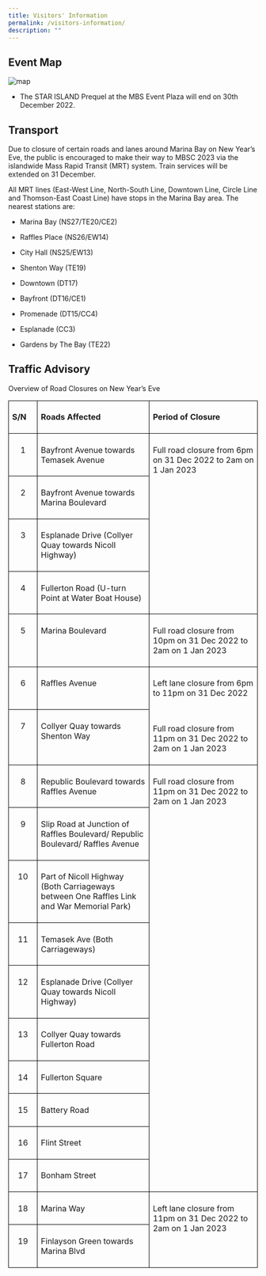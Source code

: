 ```yaml
---
title: Visitors' Information
permalink: /visitors-information/
description: ""
---
```

## Event Map

![map](/images/25novmap.jpeg)
* The STAR ISLAND Prequel at the MBS Event Plaza will end on 30th December 2022.

  

## Transport

Due to closure of certain roads and lanes around Marina Bay on New Year’s Eve, the public is encouraged to make their way to MBSC 2023 via the islandwide Mass Rapid Transit (MRT) system. Train services will be extended on 31 December.

All MRT lines (East-West Line, North-South Line, Downtown Line, Circle Line and Thomson-East Coast Line) have stops in the Marina Bay area. The nearest stations are:

* Marina Bay (NS27/TE20/CE2)

* Raffles Place (NS26/EW14)

* City Hall (NS25/EW13)

* Shenton Way (TE19)

* Downtown (DT17)

* Bayfront (DT16/CE1)

* Promenade (DT15/CC4)

* Esplanade (CC3)

* Gardens by The Bay (TE22)

## Traffic Advisory

Overview of Road Closures on New Year’s Eve
<table style="border-collapse:collapse;mso-table-layout-alt:fixed;border:none;
 mso-border-alt:solid black 1.0pt;mso-yfti-tbllook:1536;mso-padding-alt:0cm 5.4pt 0cm 5.4pt;
 mso-border-insideh:1.0pt solid black;mso-border-insidev:1.0pt solid black" width="601" cellpadding="0" cellspacing="0" border="1" class="MsoNormalTable"><tbody><tr style="mso-yfti-irow:0;mso-yfti-firstrow:yes"><td style="width:39.0pt;border:solid black 1.0pt;
  padding:5.0pt 5.0pt 5.0pt 5.0pt" valign="top" width="52"><p style="line-height:normal;mso-pagination:none" class="MsoNormal"><b style="mso-bidi-font-weight:normal"><span lang="EN-GB">S/N</span></b></p></td><td style="width:200.25pt;border:solid black 1.0pt;
  border-left:none;mso-border-left-alt:solid black 1.0pt;padding:5.0pt 5.0pt 5.0pt 5.0pt" valign="top" width="267"><p style="line-height:normal;mso-pagination:none" class="MsoNormal"><b style="mso-bidi-font-weight:normal"><span lang="EN-GB">Roads Affected</span></b></p></td><td style="width:211.5pt;border:solid black 1.0pt;
  border-left:none;mso-border-left-alt:solid black 1.0pt;padding:5.0pt 5.0pt 5.0pt 5.0pt" valign="top" width="282"><p style="line-height:normal;mso-pagination:none" class="MsoNormal"><b style="mso-bidi-font-weight:normal"><span lang="EN-GB">Period of Closure</span></b></p></td></tr><tr style="mso-yfti-irow:1;height:21.0pt"><td style="width:39.0pt;border:solid black 1.0pt;
  border-top:none;mso-border-top-alt:solid black 1.0pt;padding:5.0pt 5.0pt 5.0pt 5.0pt;
  height:21.0pt" valign="top" width="52"><p style="text-align:center;line-height:normal;
  mso-pagination:none" align="center" class="MsoNormal"><span lang="EN-GB">1</span></p></td><td style="width:200.25pt;border-top:none;border-left:
  none;border-bottom:solid black 1.0pt;border-right:solid black 1.0pt;
  mso-border-top-alt:solid black 1.0pt;mso-border-left-alt:solid black 1.0pt;
  padding:5.0pt 5.0pt 5.0pt 5.0pt;height:21.0pt" valign="top" width="267"><p style="line-height:normal;mso-pagination:none" class="MsoNormal"><span lang="EN-GB">Bayfront Avenue towards Temasek Avenue</span></p></td><td style="width:211.5pt;border-top:none;
  border-left:none;border-bottom:solid black 1.0pt;border-right:solid black 1.0pt;
  mso-border-top-alt:solid black 1.0pt;mso-border-left-alt:solid black 1.0pt;
  padding:5.0pt 5.0pt 5.0pt 5.0pt;height:21.0pt" valign="top" rowspan="4" width="282"><p style="line-height:normal;mso-pagination:none" class="MsoNormal"><span lang="EN-GB">Full road closure from 6pm on 31 Dec 2022 to 2am on 1 Jan 2023</span></p></td></tr><tr style="mso-yfti-irow:2;height:21.0pt"><td style="width:39.0pt;border:solid black 1.0pt;
  border-top:none;mso-border-top-alt:solid black 1.0pt;padding:5.0pt 5.0pt 5.0pt 5.0pt;
  height:21.0pt" valign="top" width="52"><p style="text-align:center;line-height:normal;
  mso-pagination:none" align="center" class="MsoNormal"><span lang="EN-GB">2</span></p></td><td style="width:200.25pt;border-top:none;border-left:
  none;border-bottom:solid black 1.0pt;border-right:solid black 1.0pt;
  mso-border-top-alt:solid black 1.0pt;mso-border-left-alt:solid black 1.0pt;
  padding:5.0pt 5.0pt 5.0pt 5.0pt;height:21.0pt" valign="top" width="267"><p style="line-height:normal;mso-pagination:none" class="MsoNormal"><span lang="EN-GB">Bayfront Avenue towards Marina Boulevard</span></p></td></tr><tr style="mso-yfti-irow:3;height:21.0pt"><td style="width:39.0pt;border:solid black 1.0pt;
  border-top:none;mso-border-top-alt:solid black 1.0pt;padding:5.0pt 5.0pt 5.0pt 5.0pt;
  height:21.0pt" valign="top" width="52"><p style="text-align:center;line-height:normal;
  mso-pagination:none" align="center" class="MsoNormal"><span lang="EN-GB">3</span></p></td><td style="width:200.25pt;border-top:none;border-left:
  none;border-bottom:solid black 1.0pt;border-right:solid black 1.0pt;
  mso-border-top-alt:solid black 1.0pt;mso-border-left-alt:solid black 1.0pt;
  padding:5.0pt 5.0pt 5.0pt 5.0pt;height:21.0pt" valign="top" width="267"><p style="line-height:normal;mso-pagination:none" class="MsoNormal"><span lang="EN-GB">Esplanade Drive (Collyer Quay towards Nicoll Highway)</span></p></td></tr><tr style="mso-yfti-irow:4;height:21.0pt"><td style="width:39.0pt;border:solid black 1.0pt;
  border-top:none;mso-border-top-alt:solid black 1.0pt;padding:5.0pt 5.0pt 5.0pt 5.0pt;
  height:21.0pt" valign="top" width="52"><p style="text-align:center;line-height:normal;
  mso-pagination:none" align="center" class="MsoNormal"><span lang="EN-GB">4</span></p></td><td style="width:200.25pt;border-top:none;border-left:
  none;border-bottom:solid black 1.0pt;border-right:solid black 1.0pt;
  mso-border-top-alt:solid black 1.0pt;mso-border-left-alt:solid black 1.0pt;
  padding:5.0pt 5.0pt 5.0pt 5.0pt;height:21.0pt" valign="top" width="267"><p style="line-height:normal;mso-pagination:none" class="MsoNormal"><span lang="EN-GB">Fullerton Road (U-turn Point at Water Boat House)</span></p></td></tr><tr style="mso-yfti-irow:5"><td style="width:39.0pt;border:solid black 1.0pt;
  border-top:none;mso-border-top-alt:solid black 1.0pt;padding:5.0pt 5.0pt 5.0pt 5.0pt" valign="top" width="52"><p style="text-align:center;line-height:normal;
  mso-pagination:none" align="center" class="MsoNormal"><span lang="EN-GB">5</span></p></td><td style="width:200.25pt;border-top:none;border-left:
  none;border-bottom:solid black 1.0pt;border-right:solid black 1.0pt;
  mso-border-top-alt:solid black 1.0pt;mso-border-left-alt:solid black 1.0pt;
  padding:5.0pt 5.0pt 5.0pt 5.0pt" valign="top" width="267"><p style="line-height:normal;mso-pagination:none" class="MsoNormal"><span lang="EN-GB">Marina Boulevard</span></p></td><td style="width:211.5pt;border-top:none;border-left:
  none;border-bottom:solid black 1.0pt;border-right:solid black 1.0pt;
  mso-border-top-alt:solid black 1.0pt;mso-border-left-alt:solid black 1.0pt;
  padding:5.0pt 5.0pt 5.0pt 5.0pt" valign="top" width="282"><p style="line-height:normal;mso-pagination:none" class="MsoNormal"><span lang="EN-GB">Full road closure from 10pm on 31 Dec 2022 to 2am on 1 Jan 2023</span></p></td></tr><tr style="mso-yfti-irow:6;height:21.0pt"><td style="width:39.0pt;border:solid black 1.0pt;
  border-top:none;mso-border-top-alt:solid black 1.0pt;padding:5.0pt 5.0pt 5.0pt 5.0pt;
  height:21.0pt" valign="top" width="52"><p style="text-align:center;line-height:normal;
  mso-pagination:none" align="center" class="MsoNormal"><span lang="EN-GB">6</span></p></td><td style="width:200.25pt;border-top:none;border-left:
  none;border-bottom:solid black 1.0pt;border-right:solid black 1.0pt;
  mso-border-top-alt:solid black 1.0pt;mso-border-left-alt:solid black 1.0pt;
  padding:5.0pt 5.0pt 5.0pt 5.0pt;height:21.0pt" valign="top" width="267"><p style="line-height:normal;mso-pagination:none" class="MsoNormal"><span lang="EN-GB">Raffles Avenue</span></p></td><td style="width:211.5pt;border-top:none;
  border-left:none;border-bottom:solid black 1.0pt;border-right:solid black 1.0pt;
  mso-border-top-alt:solid black 1.0pt;mso-border-left-alt:solid black 1.0pt;
  padding:5.0pt 5.0pt 5.0pt 5.0pt;height:21.0pt" valign="top" rowspan="2" width="282"><p style="line-height:normal;mso-pagination:none" class="MsoNormal"><span style="mso-bidi-font-weight:bold" lang="EN-GB">Left lane closure</span><span lang="EN-GB"> from 6pm to 11pm on 31 Dec 2022</span></p><p style="line-height:normal;mso-pagination:none" class="MsoNormal"><span lang="EN-GB">&nbsp;</span></p><p style="line-height:normal;mso-pagination:none" class="MsoNormal"><span style="mso-bidi-font-weight:bold" lang="EN-GB">Full road closure from</span><span lang="EN-GB"> 11pm on 31 Dec 2022 to 2am on 1 Jan 2023</span></p></td></tr><tr style="mso-yfti-irow:7;height:21.0pt"><td style="width:39.0pt;border:solid black 1.0pt;
  border-top:none;mso-border-top-alt:solid black 1.0pt;padding:5.0pt 5.0pt 5.0pt 5.0pt;
  height:21.0pt" valign="top" width="52"><p style="text-align:center;line-height:normal;
  mso-pagination:none" align="center" class="MsoNormal"><span lang="EN-GB">7</span></p></td><td style="width:200.25pt;border-top:none;border-left:
  none;border-bottom:solid black 1.0pt;border-right:solid black 1.0pt;
  mso-border-top-alt:solid black 1.0pt;mso-border-left-alt:solid black 1.0pt;
  padding:5.0pt 5.0pt 5.0pt 5.0pt;height:21.0pt" valign="top" width="267"><p style="line-height:normal;mso-pagination:none" class="MsoNormal"><span lang="EN-GB">Collyer Quay towards Shenton Way</span></p></td></tr><tr style="mso-yfti-irow:8;height:21.0pt"><td style="width:39.0pt;border:solid black 1.0pt;
  border-top:none;mso-border-top-alt:solid black 1.0pt;padding:5.0pt 5.0pt 5.0pt 5.0pt;
  height:21.0pt" valign="top" width="52"><p style="text-align:center;line-height:normal;
  mso-pagination:none" align="center" class="MsoNormal"><span lang="EN-GB">8</span></p></td><td style="width:200.25pt;border-top:none;border-left:
  none;border-bottom:solid black 1.0pt;border-right:solid black 1.0pt;
  mso-border-top-alt:solid black 1.0pt;mso-border-left-alt:solid black 1.0pt;
  padding:5.0pt 5.0pt 5.0pt 5.0pt;height:21.0pt" valign="top" width="267"><p style="line-height:normal;mso-pagination:none" class="MsoNormal"><span lang="EN-GB">Republic Boulevard towards Raffles Avenue</span></p></td><td style="width:211.5pt;border-top:none;
  border-left:none;border-bottom:solid black 1.0pt;border-right:solid black 1.0pt;
  mso-border-top-alt:solid black 1.0pt;mso-border-left-alt:solid black 1.0pt;
  padding:5.0pt 5.0pt 5.0pt 5.0pt;height:21.0pt" valign="top" rowspan="10" width="282"><p style="line-height:normal;mso-pagination:none" class="MsoNormal"><span lang="EN-GB">Full road closure from 11pm on 31 Dec 2022 to 2am on 1 Jan 2023</span></p></td></tr><tr style="mso-yfti-irow:9;height:21.0pt"><td style="width:39.0pt;border:solid black 1.0pt;
  border-top:none;mso-border-top-alt:solid black 1.0pt;padding:5.0pt 5.0pt 5.0pt 5.0pt;
  height:21.0pt" valign="top" width="52"><p style="text-align:center;line-height:normal;
  mso-pagination:none" align="center" class="MsoNormal"><span lang="EN-GB">9</span></p></td><td style="width:200.25pt;border-top:none;border-left:
  none;border-bottom:solid black 1.0pt;border-right:solid black 1.0pt;
  mso-border-top-alt:solid black 1.0pt;mso-border-left-alt:solid black 1.0pt;
  padding:5.0pt 5.0pt 5.0pt 5.0pt;height:21.0pt" valign="top" width="267"><p style="line-height:normal;mso-pagination:none" class="MsoNormal"><span lang="EN-GB">Slip Road at Junction of Raffles Boulevard/ Republic Boulevard/ Raffles Avenue</span></p></td></tr><tr style="mso-yfti-irow:10;height:21.0pt"><td style="width:39.0pt;border:solid black 1.0pt;
  border-top:none;mso-border-top-alt:solid black 1.0pt;padding:5.0pt 5.0pt 5.0pt 5.0pt;
  height:21.0pt" valign="top" width="52"><p style="text-align:center;line-height:normal;
  mso-pagination:none" align="center" class="MsoNormal"><span lang="EN-GB">10</span></p></td><td style="width:200.25pt;border-top:none;border-left:
  none;border-bottom:solid black 1.0pt;border-right:solid black 1.0pt;
  mso-border-top-alt:solid black 1.0pt;mso-border-left-alt:solid black 1.0pt;
  padding:5.0pt 5.0pt 5.0pt 5.0pt;height:21.0pt" valign="top" width="267"><p style="line-height:normal;mso-pagination:none" class="MsoNormal"><span lang="EN-GB">Part of Nicoll Highway (Both Carriageways between One Raffles Link and War Memorial Park)</span></p></td></tr><tr style="mso-yfti-irow:11;height:21.0pt"><td style="width:39.0pt;border:solid black 1.0pt;
  border-top:none;mso-border-top-alt:solid black 1.0pt;padding:5.0pt 5.0pt 5.0pt 5.0pt;
  height:21.0pt" valign="top" width="52"><p style="text-align:center;line-height:normal;
  mso-pagination:none" align="center" class="MsoNormal"><span lang="EN-GB">11</span></p></td><td style="width:200.25pt;border-top:none;border-left:
  none;border-bottom:solid black 1.0pt;border-right:solid black 1.0pt;
  mso-border-top-alt:solid black 1.0pt;mso-border-left-alt:solid black 1.0pt;
  padding:5.0pt 5.0pt 5.0pt 5.0pt;height:21.0pt" valign="top" width="267"><p style="line-height:normal;mso-pagination:none" class="MsoNormal"><span lang="EN-GB">Temasek Ave (Both Carriageways)</span></p></td></tr><tr style="mso-yfti-irow:12;height:21.0pt"><td style="width:39.0pt;border:solid black 1.0pt;
  border-top:none;mso-border-top-alt:solid black 1.0pt;padding:5.0pt 5.0pt 5.0pt 5.0pt;
  height:21.0pt" valign="top" width="52"><p style="text-align:center;line-height:normal;
  mso-pagination:none" align="center" class="MsoNormal"><span lang="EN-GB">12</span></p></td><td style="width:200.25pt;border-top:none;border-left:
  none;border-bottom:solid black 1.0pt;border-right:solid black 1.0pt;
  mso-border-top-alt:solid black 1.0pt;mso-border-left-alt:solid black 1.0pt;
  padding:5.0pt 5.0pt 5.0pt 5.0pt;height:21.0pt" valign="top" width="267"><p style="line-height:normal;mso-pagination:none" class="MsoNormal"><span lang="EN-GB">Esplanade Drive (Collyer Quay towards Nicoll Highway)</span></p></td></tr><tr style="mso-yfti-irow:13;height:21.0pt"><td style="width:39.0pt;border:solid black 1.0pt;
  border-top:none;mso-border-top-alt:solid black 1.0pt;padding:5.0pt 5.0pt 5.0pt 5.0pt;
  height:21.0pt" valign="top" width="52"><p style="text-align:center;line-height:normal;
  mso-pagination:none" align="center" class="MsoNormal"><span lang="EN-GB">13</span></p></td><td style="width:200.25pt;border-top:none;border-left:
  none;border-bottom:solid black 1.0pt;border-right:solid black 1.0pt;
  mso-border-top-alt:solid black 1.0pt;mso-border-left-alt:solid black 1.0pt;
  padding:5.0pt 5.0pt 5.0pt 5.0pt;height:21.0pt" valign="top" width="267"><p style="line-height:normal;mso-pagination:none" class="MsoNormal"><span lang="EN-GB">Collyer Quay towards Fullerton Road</span></p></td></tr><tr style="mso-yfti-irow:14;height:21.0pt"><td style="width:39.0pt;border:solid black 1.0pt;
  border-top:none;mso-border-top-alt:solid black 1.0pt;padding:5.0pt 5.0pt 5.0pt 5.0pt;
  height:21.0pt" valign="top" width="52"><p style="text-align:center;line-height:normal;
  mso-pagination:none" align="center" class="MsoNormal"><span lang="EN-GB">14</span></p></td><td style="width:200.25pt;border-top:none;border-left:
  none;border-bottom:solid black 1.0pt;border-right:solid black 1.0pt;
  mso-border-top-alt:solid black 1.0pt;mso-border-left-alt:solid black 1.0pt;
  padding:5.0pt 5.0pt 5.0pt 5.0pt;height:21.0pt" valign="top" width="267"><p style="line-height:normal;mso-pagination:none" class="MsoNormal"><span lang="EN-GB">Fullerton Square</span></p></td></tr><tr style="mso-yfti-irow:15;height:21.0pt"><td style="width:39.0pt;border:solid black 1.0pt;
  border-top:none;mso-border-top-alt:solid black 1.0pt;padding:5.0pt 5.0pt 5.0pt 5.0pt;
  height:21.0pt" valign="top" width="52"><p style="text-align:center;line-height:normal;
  mso-pagination:none" align="center" class="MsoNormal"><span lang="EN-GB">15</span></p></td><td style="width:200.25pt;border-top:none;border-left:
  none;border-bottom:solid black 1.0pt;border-right:solid black 1.0pt;
  mso-border-top-alt:solid black 1.0pt;mso-border-left-alt:solid black 1.0pt;
  padding:5.0pt 5.0pt 5.0pt 5.0pt;height:21.0pt" valign="top" width="267"><p style="line-height:normal;mso-pagination:none" class="MsoNormal"><span lang="EN-GB">Battery Road</span></p></td></tr><tr style="mso-yfti-irow:16;height:21.0pt"><td style="width:39.0pt;border:solid black 1.0pt;
  border-top:none;mso-border-top-alt:solid black 1.0pt;padding:5.0pt 5.0pt 5.0pt 5.0pt;
  height:21.0pt" valign="top" width="52"><p style="text-align:center;line-height:normal;
  mso-pagination:none" align="center" class="MsoNormal"><span lang="EN-GB">16</span></p></td><td style="width:200.25pt;border-top:none;border-left:
  none;border-bottom:solid black 1.0pt;border-right:solid black 1.0pt;
  mso-border-top-alt:solid black 1.0pt;mso-border-left-alt:solid black 1.0pt;
  padding:5.0pt 5.0pt 5.0pt 5.0pt;height:21.0pt" valign="top" width="267"><p style="line-height:normal;mso-pagination:none" class="MsoNormal"><span lang="EN-GB">Flint Street</span></p></td></tr><tr style="mso-yfti-irow:17;height:21.0pt"><td style="width:39.0pt;border:solid black 1.0pt;
  border-top:none;mso-border-top-alt:solid black 1.0pt;padding:5.0pt 5.0pt 5.0pt 5.0pt;
  height:21.0pt" valign="top" width="52"><p style="text-align:center;line-height:normal;
  mso-pagination:none" align="center" class="MsoNormal"><span lang="EN-GB">17</span></p></td><td style="width:200.25pt;border-top:none;border-left:
  none;border-bottom:solid black 1.0pt;border-right:solid black 1.0pt;
  mso-border-top-alt:solid black 1.0pt;mso-border-left-alt:solid black 1.0pt;
  padding:5.0pt 5.0pt 5.0pt 5.0pt;height:21.0pt" valign="top" width="267"><p style="line-height:normal;mso-pagination:none" class="MsoNormal"><span lang="EN-GB">Bonham Street</span></p></td></tr><tr style="mso-yfti-irow:18;height:21.0pt"><td style="width:39.0pt;border:solid black 1.0pt;
  border-top:none;mso-border-top-alt:solid black 1.0pt;padding:5.0pt 5.0pt 5.0pt 5.0pt;
  height:21.0pt" valign="top" width="52"><p style="text-align:center;line-height:normal;
  mso-pagination:none" align="center" class="MsoNormal"><span lang="EN-GB">18</span></p></td><td style="width:200.25pt;border-top:none;border-left:
  none;border-bottom:solid black 1.0pt;border-right:solid black 1.0pt;
  mso-border-top-alt:solid black 1.0pt;mso-border-left-alt:solid black 1.0pt;
  padding:5.0pt 5.0pt 5.0pt 5.0pt;height:21.0pt" valign="top" width="267"><p style="line-height:normal;mso-pagination:none" class="MsoNormal"><span lang="EN-GB">Marina Way</span></p></td><td style="width:211.5pt;border-top:none;
  border-left:none;border-bottom:solid black 1.0pt;border-right:solid black 1.0pt;
  mso-border-top-alt:solid black 1.0pt;mso-border-left-alt:solid black 1.0pt;
  padding:5.0pt 5.0pt 5.0pt 5.0pt;height:21.0pt" valign="top" rowspan="2" width="282"><p style="line-height:normal;mso-pagination:none" class="MsoNormal"><span lang="EN-GB">Left lane closure from 11pm on 31 Dec 2022 to 2am on 1 Jan 2023</span></p></td></tr><tr style="mso-yfti-irow:19;mso-yfti-lastrow:yes;height:21.0pt"><td style="width:39.0pt;border:solid black 1.0pt;
  border-top:none;mso-border-top-alt:solid black 1.0pt;padding:5.0pt 5.0pt 5.0pt 5.0pt;
  height:21.0pt" valign="top" width="52"><p style="text-align:center;line-height:normal;
  mso-pagination:none" align="center" class="MsoNormal"><span lang="EN-GB">19</span></p></td><td style="width:200.25pt;border-top:none;border-left:
  none;border-bottom:solid black 1.0pt;border-right:solid black 1.0pt;
  mso-border-top-alt:solid black 1.0pt;mso-border-left-alt:solid black 1.0pt;
  padding:5.0pt 5.0pt 5.0pt 5.0pt;height:21.0pt" valign="top" width="267"><p style="line-height:normal;mso-pagination:none" class="MsoNormal"><span lang="EN-GB">Finlayson Green towards Marina Blvd</span></p></td></tr></tbody></table>